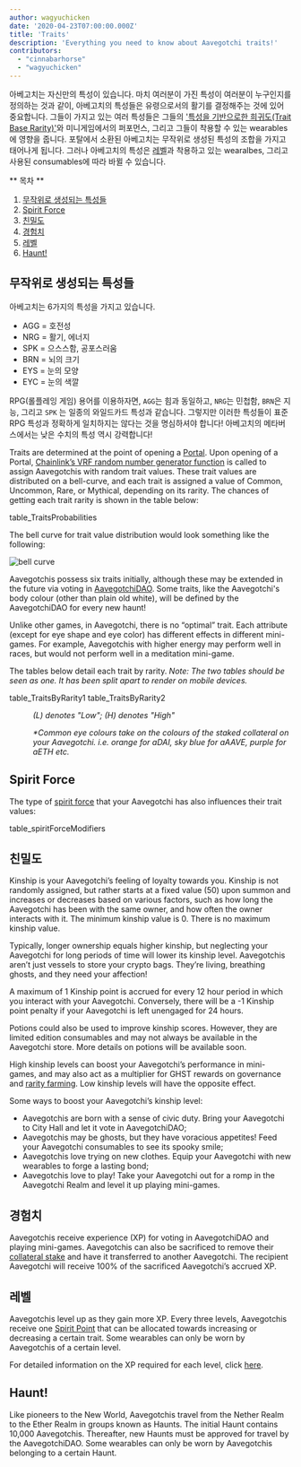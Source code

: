 ```yaml
---
author: wagyuchicken
date: '2020-04-23T07:00:00.000Z'
title: 'Traits'
description: 'Everything you need to know about Aavegotchi traits!'
contributors:
  - "cinnabarhorse"
  - "wagyuchicken"
---
```


아베고치는 자신만의 특성이 있습니다. 마치 여러분이 가진 특성이 여러분이 누구인지를 정의하는 것과 같이, 아베고치의 특성들은 유령으로서의 활기를 결정해주는 것에 있어 중요합니다. 그들이 가지고 있는 여러 특성들은 그들의 ['특성을 기반으로한 희귀도(Trait Base Rarity)'](/rarity-farming#base-rarity-score)와 미니게임에서의 퍼포먼스, 그리고 그들이 착용할 수 있는 wearables에 영향을 줍니다. 포탈에서 소환된 아베고치는 무작위로 생성된 특성의 조합을 가지고 태어나게 됩니다. 그러나 아베고치의 특성은 <a href=#level>레벨</a>과 착용하고 있는 wearalbes, 그리고 사용된 consumables에 따라 바뀔 수 있습니다. 

<div class="contentsBox">

** 목차 **

<ol>
<li><a href=#randomly-generated-traits>무작위로 생성되는 특성들 </a></li>
<li><a href=#spirit-force-trait-modifiers>Spirit Force</a></li>
<li><a href=#kinship>친밀도</a></li>
<li><a href=#experience>경험치</a></li>
<li><a href=#level>레벨</a></li>
<li><a href=#haunt>Haunt!</a></li>
</ol>

</div>

## 무작위로 생성되는 특성들
아베고치는 6가지의 특성을 가지고 있습니다.

* AGG = 호전성
* NRG = 활기, 에너지
* SPK = 으스스함, 공포스러움
* BRN = 뇌의 크기
* EYS = 눈의 모양
* EYC = 눈의 색깔

RPG(롤플레잉 게임) 용어를 이용하자면, `AGG`는 힘과 동일하고, `NRG`는 민첩함, `BRN`은 지능, 그리고 `SPK` 는 일종의 와일드카드 특성과 같습니다. 그렇지만 이러한 특성들이 표준 RPG 특성과 정확하게 일치하지는 않다는 것을 명심하셔야 합니다! 아베고치의 메타버스에서는 낮은 수치의 특성 역시 강력합니다!

Traits are determined at the point of opening a [Portal](/portals). Upon opening of a Portal, [Chainlink’s VRF random number generator function](https://blog.chain.link/verifiable-random-functions-vrf-random-number-generation-rng-feature/) is called to assign Aavegotchis with random trait values. These trait values are distributed on a bell-curve, and each trait is assigned a value of Common, Uncommon, Rare, or Mythical, depending on its rarity. The chances of getting each trait rarity is shown in the table below:

table_TraitsProbabilities

The bell curve for trait value distribution would look something like the following:

<img class="bodyImage" src="/traits/bell_curve.png" alt = "bell curve" />

Aavegotchis possess six traits initially, although these may be extended in the future via voting in [AavegotchiDAO](/dao). Some traits, like the Aavegotchi's body colour (other than plain old white), will be defined by the AavegotchiDAO for every new haunt!

Unlike other games, in Aavegotchi, there is no “optimal” trait. Each attribute (except for eye shape and eye color) has different effects in different mini-games. For example, Aavegotchis with higher energy may perform well in races, but would not perform well in a meditation mini-game.

The tables below detail each trait by rarity. *Note: The two tables should be seen as one. It has been split apart to render on mobile devices.*

table_TraitsByRarity1 table_TraitsByRarity2
<p style="margin-left: 3.0em"><i> (L) denotes "Low"; (H) denotes "High" </i></p>
<p style="margin-left: 3.0em"><i> *Common eye colours take on the colours of the staked collateral on your Aavegotchi. i.e. orange for aDAI, sky blue for aAAVE, purple for aETH etc. </i></p>

## Spirit Force

The type of [spirit force](/atokens) that your Aavegotchi has also influences their trait values:

table_spiritForceModifiers

## 친밀도
Kinship is your Aavegotchi’s feeling of loyalty towards you. Kinship is not randomly assigned, but rather starts at a fixed value (50) upon summon and increases or decreases based on various factors, such as how long the Aavegotchi has been with the same owner, and how often the owner interacts with it. The minimum kinship value is 0. There is no maximum kinship value.

Typically, longer ownership equals higher kinship, but neglecting your Aavegotchi for long periods of time will lower its kinship level. Aavegotchis aren’t just vessels to store your crypto bags. They’re living, breathing ghosts, and they need your affection!

A maximum of 1 Kinship point is accrued for every 12 hour period in which you interact with your Aavegotchi. Conversely, there will be a -1 Kinship point penalty if your Aavegotchi is left unengaged for 24 hours.

Potions could also be used to improve kinship scores. However, they are limited edition consumables and may not always be available in the Aavegotchi store. More details on potions will be available soon.

High kinship levels can boost your Aavegotchi’s performance in mini-games, and may also act as a multiplier for GHST rewards on governance and [rarity farming](/rarity-farming). Low kinship levels will have the opposite effect.

Some ways to boost your Aavegotchi’s kinship level:

* Aavegotchis are born with a sense of civic duty. Bring your Aavegotchi to City Hall and let it vote in AavegotchiDAO;
* Aavegotchis may be ghosts, but they have voracious appetites! Feed your Aavegotchi consumables to see its spooky smile;
* Aavegotchis love trying on new clothes. Equip your Aavegotchi with new wearables to forge a lasting bond;
* Aavegotchis love to play! Take your Aavegotchi out for a romp in the Aavegotchi Realm and level it up playing mini-games.


## 경험치
Aavegotchis receive experience (XP) for voting in AavegotchiDAO and playing mini-games. Aavegotchis can also be sacrificed to remove their [collateral stake](/atokens) and have it transferred to another Aavegotchi. The recipient Aavegotchi will receive 100% of the sacrificed Aavegotchi’s accrued XP.

## 레벨
Aavegotchis level up as they gain more XP. Every three levels, Aavegotchis receive one [Spirit Point](/glossary#spirit-point) that can be allocated towards increasing or decreasing a certain trait. Some wearables can only be worn by Aavegotchis of a certain level.

For detailed information on the XP required for each level, click [here](/xp).

## Haunt!
Like pioneers to the New World, Aavegotchis travel from the Nether Realm to the Ether Realm in groups known as Haunts. The initial Haunt contains 10,000 Aavegotchis. Thereafter, new Haunts must be approved for travel by the AavegotchiDAO. Some wearables can only be worn by Aavegotchis belonging to a certain Haunt.
